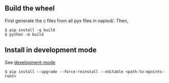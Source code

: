 ## Build the wheel
First generate the c files from all pyx files in napiod/. Then,

```
$ pip install -q build
$ python -m build
```


## Install in development mode
See [development-mode](https://setuptools.pypa.io/en/latest/userguide/quickstart.html#development-mode)

```
$ pip install --upgrade --force-reinstall --editable <path-to-mpoints-root>
```

